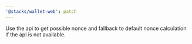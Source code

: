 ```yaml
---
'@stacks/wallet-web': patch
---
```


Use the api to get possible nonce and fallback to default nonce calculation if the api is not available.
